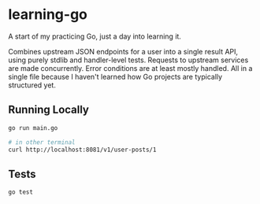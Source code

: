 # learning-go

A start of my practicing Go, just a day into learning it.

Combines upstream JSON endpoints for a user into a single result API, using
purely stdlib and handler-level tests. Requests to upstream services are made
concurrently. Error conditions are at least mostly handled. All in a single file
because I haven't learned how Go projects are typically structured yet.

## Running Locally

```bash
go run main.go

# in other terminal
curl http://localhost:8081/v1/user-posts/1
```

## Tests

```bash
go test
```

